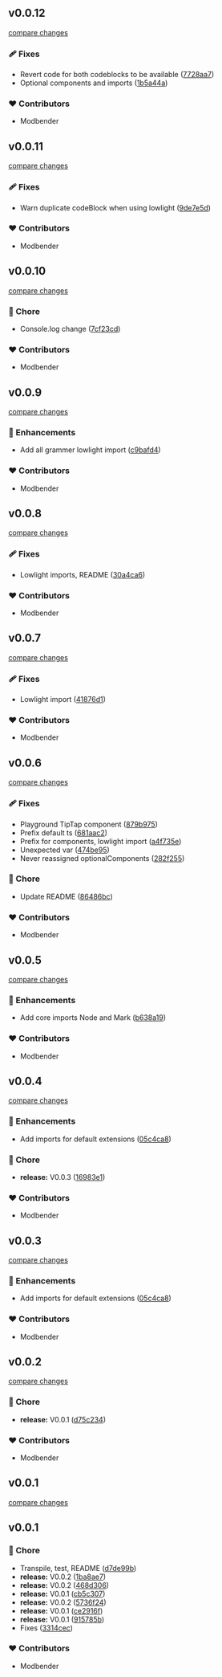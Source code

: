 
## v0.0.12

[compare changes](https://github.com/modbender/nuxt-tiptap-editor/compare/v0.0.11...v0.0.12)

### 🩹 Fixes

- Revert code for both codeblocks to be available ([7728aa7](https://github.com/modbender/nuxt-tiptap-editor/commit/7728aa7))
- Optional components and imports ([1b5a44a](https://github.com/modbender/nuxt-tiptap-editor/commit/1b5a44a))

### ❤️ Contributors

- Modbender

## v0.0.11

[compare changes](https://github.com/modbender/nuxt-tiptap-editor/compare/v0.0.10...v0.0.11)

### 🩹 Fixes

- Warn duplicate codeBlock when using lowlight ([9de7e5d](https://github.com/modbender/nuxt-tiptap-editor/commit/9de7e5d))

### ❤️ Contributors

- Modbender

## v0.0.10

[compare changes](https://github.com/modbender/nuxt-tiptap-editor/compare/v0.0.9...v0.0.10)

### 🏡 Chore

- Console.log change ([7cf23cd](https://github.com/modbender/nuxt-tiptap-editor/commit/7cf23cd))

### ❤️ Contributors

- Modbender

## v0.0.9

[compare changes](https://github.com/modbender/nuxt-tiptap-editor/compare/v0.0.8...v0.0.9)

### 🚀 Enhancements

- Add all grammer lowlight import ([c9bafd4](https://github.com/modbender/nuxt-tiptap-editor/commit/c9bafd4))

### ❤️ Contributors

- Modbender

## v0.0.8

[compare changes](https://github.com/modbender/nuxt-tiptap-editor/compare/v0.0.7...v0.0.8)

### 🩹 Fixes

- Lowlight imports, README ([30a4ca6](https://github.com/modbender/nuxt-tiptap-editor/commit/30a4ca6))

### ❤️ Contributors

- Modbender

## v0.0.7

[compare changes](https://github.com/modbender/nuxt-tiptap-editor/compare/v0.0.6...v0.0.7)

### 🩹 Fixes

- Lowlight import ([41876d1](https://github.com/modbender/nuxt-tiptap-editor/commit/41876d1))

### ❤️ Contributors

- Modbender

## v0.0.6

[compare changes](https://github.com/modbender/nuxt-tiptap-editor/compare/v0.0.5...v0.0.6)

### 🩹 Fixes

- Playground TipTap component ([879b975](https://github.com/modbender/nuxt-tiptap-editor/commit/879b975))
- Prefix default ts ([681aac2](https://github.com/modbender/nuxt-tiptap-editor/commit/681aac2))
- Prefix for components, lowlight import ([a4f735e](https://github.com/modbender/nuxt-tiptap-editor/commit/a4f735e))
- Unexpected var ([474be95](https://github.com/modbender/nuxt-tiptap-editor/commit/474be95))
- Never reassigned optionalComponents ([282f255](https://github.com/modbender/nuxt-tiptap-editor/commit/282f255))

### 🏡 Chore

- Update README ([86486bc](https://github.com/modbender/nuxt-tiptap-editor/commit/86486bc))

### ❤️ Contributors

- Modbender

## v0.0.5

[compare changes](https://github.com/modbender/nuxt-tiptap-editor/compare/v0.0.4...v0.0.5)

### 🚀 Enhancements

- Add core imports Node and Mark ([b638a19](https://github.com/modbender/nuxt-tiptap-editor/commit/b638a19))

### ❤️ Contributors

- Modbender

## v0.0.4

[compare changes](https://github.com/modbender/nuxt-tiptap-editor/compare/v0.0.3...v0.0.4)

### 🚀 Enhancements

- Add imports for default extensions ([05c4ca8](https://github.com/modbender/nuxt-tiptap-editor/commit/05c4ca8))

### 🏡 Chore

- **release:** V0.0.3 ([16983e1](https://github.com/modbender/nuxt-tiptap-editor/commit/16983e1))

### ❤️ Contributors

- Modbender

## v0.0.3

[compare changes](https://github.com/modbender/nuxt-tiptap-editor/compare/v0.0.2...v0.0.3)

### 🚀 Enhancements

- Add imports for default extensions ([05c4ca8](https://github.com/modbender/nuxt-tiptap-editor/commit/05c4ca8))

### ❤️ Contributors

- Modbender

## v0.0.2

[compare changes](https://github.com/modbender/nuxt-tiptap-editor/compare/v0.0.1...v0.0.2)

### 🏡 Chore

- **release:** V0.0.1 ([d75c234](https://github.com/modbender/nuxt-tiptap-editor/commit/d75c234))

### ❤️ Contributors

- Modbender

## v0.0.1

[compare changes](https://github.com/modbender/nuxt-tiptap-editor/compare/v0.0.1...v0.0.1)

## v0.0.1


### 🏡 Chore

- Transpile, test, README ([d7de99b](https://github.com/modbender/nuxt-tiptap-editor/commit/d7de99b))
- **release:** V0.0.2 ([1ba8ae7](https://github.com/modbender/nuxt-tiptap-editor/commit/1ba8ae7))
- **release:** V0.0.2 ([468d306](https://github.com/modbender/nuxt-tiptap-editor/commit/468d306))
- **release:** V0.0.1 ([cb5c307](https://github.com/modbender/nuxt-tiptap-editor/commit/cb5c307))
- **release:** V0.0.2 ([5736f24](https://github.com/modbender/nuxt-tiptap-editor/commit/5736f24))
- **release:** V0.0.1 ([ce2916f](https://github.com/modbender/nuxt-tiptap-editor/commit/ce2916f))
- **release:** V0.0.1 ([915785b](https://github.com/modbender/nuxt-tiptap-editor/commit/915785b))
- Fixes ([3314cec](https://github.com/modbender/nuxt-tiptap-editor/commit/3314cec))

### ❤️ Contributors

- Modbender

